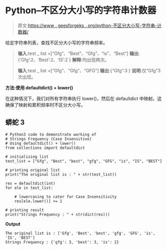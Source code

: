 # Python–不区分大小写的字符串计数器

> 原文:[https://www . geesforgeks . org/python-不区分大小写-字符串-计数器/](https://www.geeksforgeeks.org/python-case-insensitive-string-counter/)

给定字符串列表，查找不区分大小写的字符串频率。

> **输入**:test _ list =[“Gfg”、“Best”、“Gfg”、“is”、“Best”]
> **输出**:{‘Gfg’:2、‘Best’:2、‘IS’:2 }
> **解释**:均出现两次。
> 
> **输入**:test _ list =[“Gfg”、“Gfg”、“GFG”]
> **输出**:{“Gfg”:3 }
> **说明**:仅“Gfg”3 次出现。

**方法:使用 defaultdict() + lower()**

在这种情况下，我们对所有字符串执行 lower()，然后在 defaultdict 中映射。这确保了映射和累积频率时不区分大小写。

## 蟒蛇 3

```
# Python3 code to demonstrate working of 
# Strings Frequency (Case Insensitive)
# Using defaultdict() + lower()
from collections import defaultdict

# initializing list
test_list = ["Gfg", "Best", "best", "gfg", "GFG", "is", "IS", "BEST"]

# printing original list
print("The original list is : " + str(test_list))

res = defaultdict(int)
for ele in test_list:

    # lowercasing to cater for Case Insensitivity
    res[ele.lower()] += 1

# printing result 
print("Strings Frequency : " + str(dict(res)))
```

**Output**

```
The original list is : ['Gfg', 'Best', 'best', 'gfg', 'GFG', 'is', 'IS', 'BEST']
Strings Frequency : {'gfg': 3, 'best': 3, 'is': 2}

```